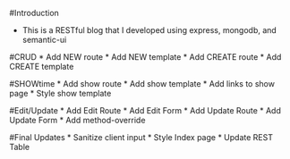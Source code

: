 #Introduction
* This is a RESTful blog that I developed using express, mongodb, and semantic-ui

#CRUD
    * Add NEW route
    * Add NEW template
    * Add CREATE route
    * Add CREATE template
    
#SHOWtime
    * Add show route
    * Add show template
    * Add links to show page
    * Style show template
    
#Edit/Update
    * Add Edit Route
    * Add Edit Form
    * Add Update Route
    * Add Update Form
    * Add method-override
    
#Final Updates
    * Sanitize client input
    * Style Index page
    * Update REST Table    
